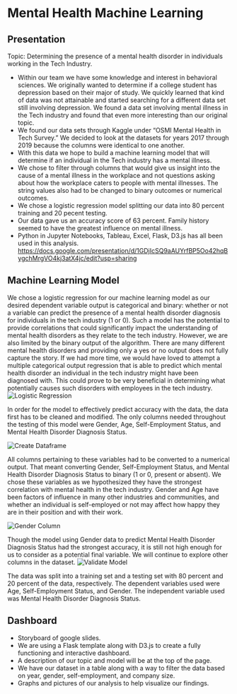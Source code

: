 # Mental Health Machine Learning 

## Presentation
Topic: Determining the presence of a mental health disorder in individuals working in the Tech Industry.

- Within our team we have some knowledge and interest in behavioral sciences. We originally wanted to determine if a 
college student has depression based on their major of study. We quickly learned that kind of data was not attainable 
and started searching for a different data set still involving depression. We found a data set involving mental illness
in the Tech industry and found that even more interesting than our original topic.
- We found our data sets through Kaggle under “OSMI Mental Health in Tech Survey.” We decided to look at the datasets for years
2017 through 2019 because the columns were identical to one another.
- With this data we hope to build a machine learning model that will determine if an individual in the Tech industry has
a mental illness.
- We chose to filter through columns that would give us insight into the cause of a mental illness in the workplace and not questions asking about how the workplace caters to people with mental illnesses. The string values also had to be changed to binary outcomes or numerical outcomes.
- We chose a logistic regression model splitting our data into 80 percent training and 20 pecent testing. 
- Our data gave us an accuracy score of 63 percent. Family history seemed to have the greatest influence on mental illness.
- Python in Jupyter Notebooks, Tableau, Excel, Flask, D3.js has all been used in this analysis.
https://docs.google.com/presentation/d/1GDjIcSQ9aAUYrfBP5Oo42hqBygchMrgVO4kj3atX4jc/edit?usp=sharing

## Machine Learning Model

We chose a logistic regression for our machine learning model as our desired dependent variable output is categorical and binary: whether or not a variable can predict the presence of a mental health disorder diagnosis for individuals in the tech industry (1 or 0). Such a model has the potential to provide correlations that could significantly impact the understanding of mental health disorders as they relate to the tech industry. However, we are also limited by the binary output of the algorithm. There are many different mental health disorders and providing only a yes or no output does not fully capture the story. If we had more time, we would have loved to attempt a multiple categorical output regression that is able to predict which mental health disorder an individual in the tech industry might have been diagnosed with. This could prove to be very beneficial in determining what potentially causes such disorders with employees in the tech industry. 
![Logistic Regression](https://github.com/Hamza97anh/Mental-Health-Machine-Learning/blob/316b8e70b7ae75f466c173992e508fbfbbb01015/Images/Logistic%20Regression.png)

In order for the model to effectively predict accuracy with the data, the data first has to be cleaned and modified. The only columns needed throughout the testing of this model were Gender, Age, Self-Employment Status, and Mental Health Disorder Diagnosis Status. 

![Create Dataframe](https://github.com/Hamza97anh/Mental-Health-Machine-Learning/blob/316b8e70b7ae75f466c173992e508fbfbbb01015/Images/Create%20Dataframe.png)

All columns pertaining to these variables had to be converted to a numerical output. That meant converting Gender, Self-Employment Status, and Mental Health Disorder Diagnosis Status to binary (1 or 0, present or absent). We chose these variables as we hypothesized they have the strongest correlation with mental health in the tech industry. Gender and Age have been factors of influence in many other industries and communities, and whether an individual is self-employed or not may affect how happy they are in their position and with their work. 

![Gender Column](https://github.com/Hamza97anh/Mental-Health-Machine-Learning/blob/316b8e70b7ae75f466c173992e508fbfbbb01015/Images/Gender%20Column.png)

Though the model using Gender data to predict Mental Health Disorder Diagnosis Status had the strongest accuracy, it is still not high enough for us to consider as a potential final variable. We will continue to explore other columns in the dataset. 
![Validate Model](https://github.com/Hamza97anh/Mental-Health-Machine-Learning/blob/316b8e70b7ae75f466c173992e508fbfbbb01015/Images/Validate%20Model.png)

The data was split into a training set and a testing set with 80 percent and 20 percent of the data, respectively. The dependent variables used were Age, Self-Employment Status, and Gender. The independent variable used was Mental Health Disorder Diagnosis Status.

## Dashboard
- Storyboard of google slides. 
- We are using a Flask template along with D3.js to create a fully functioning and interactive dashboard. 
- A description of our topic and model will be at the top of the page. 
- We have our dataset in a table along with a way to filter the data based on year, gender, self-employment,
and company size. 
- Graphs and pictures of our analysis to help visualize our findings.
